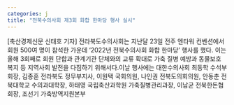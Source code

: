```yaml
---
categories: j
title: "전북수의사회 제3회 화합 한마당 행사 실시"
---
```

[축산경제신문 신태호 기자] 전라북도수의사회는 지난달 23일 전주 엔타워 컨벤션에서 회원 500여 명이 참석한 가운데 ‘2022년 전북수의사회 화합 한마당’ 행사를 했다. 이는 올해 3회째로 회원 단합과 관계기관 단체와의 교류 확대로 가축 질병 예방과 동물보호 복지 등 지역사회 발전을 다짐하기 위해서다.이날 행사에는 대한수의사회 최동학 수석부회장, 김종훈 전라북도 정무부지사, 이원택 국회의원, 나인권 전북도의회의원, 안동춘 전북대학교 수의과대학장, 하태영 국립축산과학원 가축질병관리과장, 이남균 전북한돈협회장, 조선기 가축방역지원본부